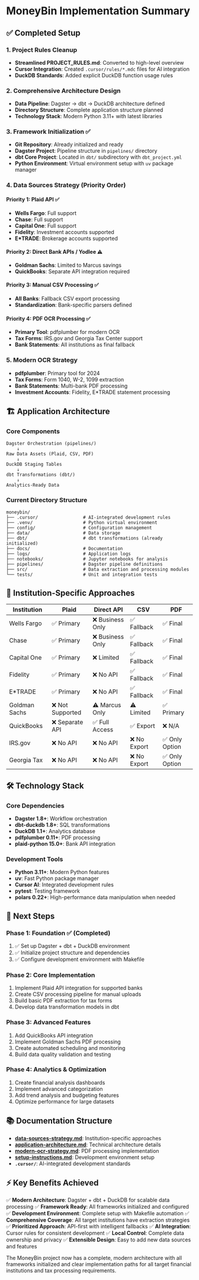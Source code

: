 # MoneyBin Implementation Summary

## ✅ Completed Setup

### 1. Project Rules Cleanup

- **Streamlined PROJECT_RULES.md**: Converted to high-level overview
- **Cursor Integration**: Created `.cursor/rules/*.mdc` files for AI integration
- **DuckDB Standards**: Added explicit DuckDB function usage rules

### 2. Comprehensive Architecture Design

- **Data Pipeline**: Dagster → dbt → DuckDB architecture defined
- **Directory Structure**: Complete application structure planned
- **Technology Stack**: Modern Python 3.11+ with latest libraries

### 3. Framework Initialization ✅

- **Git Repository**: Already initialized and ready
- **Dagster Project**: Pipeline structure in `pipelines/` directory
- **dbt Core Project**: Located in `dbt/` subdirectory with `dbt_project.yml`
- **Python Environment**: Virtual environment setup with `uv` package manager

### 4. Data Sources Strategy (Priority Order)

#### Priority 1: Plaid API ✅

- **Wells Fargo**: Full support
- **Chase**: Full support
- **Capital One**: Full support
- **Fidelity**: Investment accounts supported
- **E*TRADE**: Brokerage accounts supported

#### Priority 2: Direct Bank APIs / Yodlee ⚠️

- **Goldman Sachs**: Limited to Marcus savings
- **QuickBooks**: Separate API integration required

#### Priority 3: Manual CSV Processing ✅

- **All Banks**: Fallback CSV export processing
- **Standardization**: Bank-specific parsers defined

#### Priority 4: PDF OCR Processing ✅

- **Primary Tool**: pdfplumber for modern OCR
- **Tax Forms**: IRS.gov and Georgia Tax Center support
- **Bank Statements**: All institutions as final fallback

### 5. Modern OCR Strategy

- **pdfplumber**: Primary tool for 2024
- **Tax Forms**: Form 1040, W-2, 1099 extraction
- **Bank Statements**: Multi-bank PDF processing
- **Investment Accounts**: Fidelity, E*TRADE statement processing

## 🏗️ Application Architecture

### Core Components

```text
Dagster Orchestration (pipelines/)
    ↓
Raw Data Assets (Plaid, CSV, PDF)
    ↓
DuckDB Staging Tables
    ↓
dbt Transformations (dbt/)
    ↓
Analytics-Ready Data
```

### Current Directory Structure

```text
moneybin/
├── .cursor/                 # AI-integrated development rules
├── .venv/                   # Python virtual environment
├── config/                  # Configuration management
├── data/                    # Data storage
├── dbt/                     # dbt transformations (already initialized)
├── docs/                    # Documentation
├── logs/                    # Application logs
├── notebooks/               # Jupyter notebooks for analysis
├── pipelines/               # Dagster pipeline definitions
├── src/                     # Data extraction and processing modules
└── tests/                   # Unit and integration tests
```

## 🎯 Institution-Specific Approaches

| Institution | Plaid | Direct API | CSV | PDF |
|-------------|-------|------------|-----|-----|
| Wells Fargo | ✅ Primary | ❌ Business Only | ✅ Fallback | ✅ Final |
| Chase | ✅ Primary | ❌ Business Only | ✅ Fallback | ✅ Final |
| Capital One | ✅ Primary | ❌ Limited | ✅ Fallback | ✅ Final |
| Fidelity | ✅ Primary | ❌ No API | ✅ Fallback | ✅ Final |
| E*TRADE | ✅ Primary | ❌ No API | ✅ Fallback | ✅ Final |
| Goldman Sachs | ❌ Not Supported | ⚠️ Marcus Only | ⚠️ Limited | ✅ Primary |
| QuickBooks | ❌ Separate API | ✅ Full Access | ✅ Export | ❌ N/A |
| IRS.gov | ❌ No API | ❌ No API | ❌ No Export | ✅ Only Option |
| Georgia Tax | ❌ No API | ❌ No API | ❌ No Export | ✅ Only Option |

## 🛠️ Technology Stack

### Core Dependencies

- **Dagster 1.8+**: Workflow orchestration
- **dbt-duckdb 1.8+**: SQL transformations
- **DuckDB 1.1+**: Analytics database
- **pdfplumber 0.11+**: PDF processing
- **plaid-python 15.0+**: Bank API integration

### Development Tools

- **Python 3.11+**: Modern Python features
- **uv**: Fast Python package manager
- **Cursor AI**: Integrated development rules
- **pytest**: Testing framework
- **polars 0.22+**: High-performance data manipulation when needed

## 🚀 Next Steps

### Phase 1: Foundation ✅ (Completed)

1. ✅ Set up Dagster + dbt + DuckDB environment
2. ✅ Initialize project structure and dependencies
3. ✅ Configure development environment with Makefile

### Phase 2: Core Implementation

1. Implement Plaid API integration for supported banks
2. Create CSV processing pipeline for manual uploads
3. Build basic PDF extraction for tax forms
4. Develop data transformation models in dbt

### Phase 3: Advanced Features

1. Add QuickBooks API integration
2. Implement Goldman Sachs PDF processing
3. Create automated scheduling and monitoring
4. Build data quality validation and testing

### Phase 4: Analytics & Optimization

1. Create financial analysis dashboards
2. Implement advanced categorization
3. Add trend analysis and budgeting features
4. Optimize performance for large datasets

## 📚 Documentation Structure

- **[data-sources-strategy.md](data-sources-strategy.md)**: Institution-specific approaches
- **[application-architecture.md](application-architecture.md)**: Technical architecture details
- **[modern-ocr-strategy.md](modern-ocr-strategy.md)**: PDF processing implementation
- **[setup-instructions.md](setup-instructions.md)**: Development environment setup
- **`.cursor/`**: AI-integrated development standards

## ⚡ Key Benefits Achieved

✅ **Modern Architecture**: Dagster + dbt + DuckDB for scalable data processing
✅ **Framework Ready**: All frameworks initialized and configured
✅ **Development Environment**: Complete setup with Makefile automation
✅ **Comprehensive Coverage**: All target institutions have extraction strategies
✅ **Prioritized Approach**: API-first with intelligent fallbacks
✅ **AI Integration**: Cursor rules for consistent development
✅ **Local Control**: Complete data ownership and privacy
✅ **Extensible Design**: Easy to add new data sources and features

The MoneyBin project now has a complete, modern architecture with all frameworks initialized and clear implementation paths for all target financial institutions and tax processing requirements.
